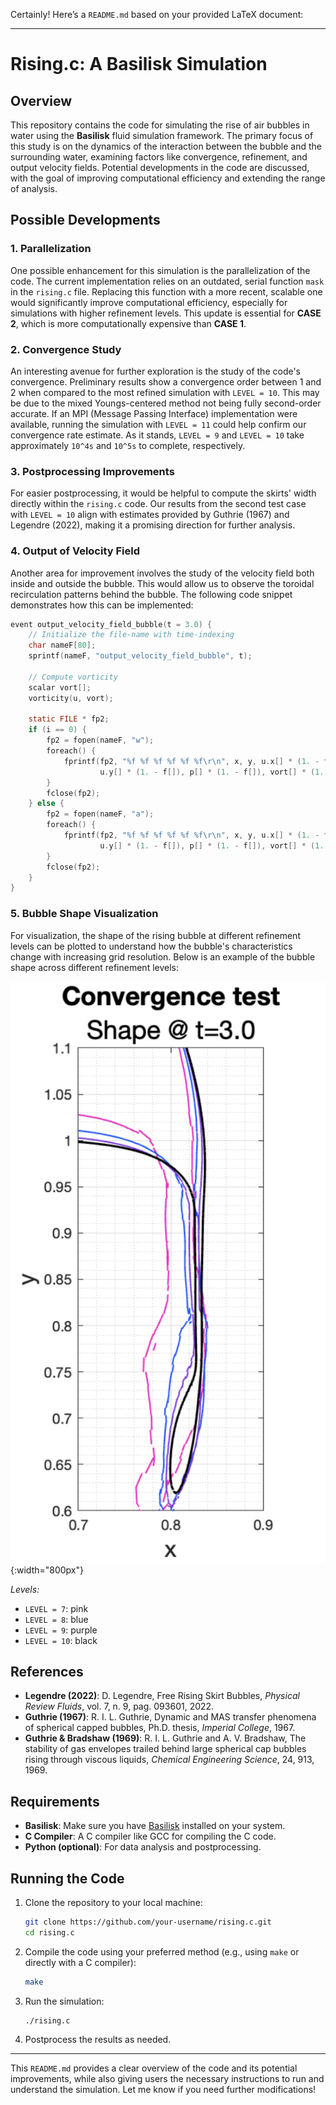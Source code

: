 Certainly! Here’s a `README.md` based on your provided LaTeX document:

---

# Rising.c: A Basilisk Simulation

## Overview

This repository contains the code for simulating the rise of air bubbles in water using the **Basilisk** fluid simulation framework. The primary focus of this study is on the dynamics of the interaction between the bubble and the surrounding water, examining factors like convergence, refinement, and output velocity fields. Potential developments in the code are discussed, with the goal of improving computational efficiency and extending the range of analysis.

## Possible Developments

### 1. **Parallelization**
One possible enhancement for this simulation is the parallelization of the code. The current implementation relies on an outdated, serial function `mask` in the `rising.c` file. Replacing this function with a more recent, scalable one would significantly improve computational efficiency, especially for simulations with higher refinement levels. This update is essential for **CASE 2**, which is more computationally expensive than **CASE 1**.

### 2. **Convergence Study**
An interesting avenue for further exploration is the study of the code's convergence. Preliminary results show a convergence order between 1 and 2 when compared to the most refined simulation with `LEVEL = 10`. This may be due to the mixed Youngs-centered method not being fully second-order accurate. If an MPI (Message Passing Interface) implementation were available, running the simulation with `LEVEL = 11` could help confirm our convergence rate estimate. As it stands, `LEVEL = 9` and `LEVEL = 10` take approximately `10^4s` and `10^5s` to complete, respectively.

### 3. **Postprocessing Improvements**
For easier postprocessing, it would be helpful to compute the skirts' width directly within the `rising.c` code. Our results from the second test case with `LEVEL = 10` align with estimates provided by Guthrie (1967) and Legendre (2022), making it a promising direction for further analysis. 

### 4. **Output of Velocity Field**
Another area for improvement involves the study of the velocity field both inside and outside the bubble. This would allow us to observe the toroidal recirculation patterns behind the bubble. The following code snippet demonstrates how this can be implemented:

```c
event output_velocity_field_bubble(t = 3.0) {
    // Initialize the file-name with time-indexing
    char nameF[80];
    sprintf(nameF, "output_velocity_field_bubble", t);

    // Compute vorticity
    scalar vort[];
    vorticity(u, vort);

    static FILE * fp2;
    if (i == 0) {
        fp2 = fopen(nameF, "w");
        foreach() {
            fprintf(fp2, "%f %f %f %f %f %f\r\n", x, y, u.x[] * (1. - f[]),
                    u.y[] * (1. - f[]), p[] * (1. - f[]), vort[] * (1. - f[]));
        }
        fclose(fp2);
    } else {
        fp2 = fopen(nameF, "a");
        foreach() {
            fprintf(fp2, "%f %f %f %f %f %f\r\n", x, y, u.x[] * (1. - f[]),
                    u.y[] * (1. - f[]), p[] * (1. - f[]), vort[] * (1. - f[]));
        }
        fclose(fp2);
    }
}
```

### 5. **Bubble Shape Visualization**
For visualization, the shape of the rising bubble at different refinement levels can be plotted to understand how the bubble's characteristics change with increasing grid resolution. Below is an example of the bubble shape across different refinement levels:

![Bubble Shape](convergence_test_shape_zoom.png){:width="800px"}

_Levels:_
- `LEVEL = 7`: pink
- `LEVEL = 8`: blue
- `LEVEL = 9`: purple
- `LEVEL = 10`: black

## References

- **Legendre (2022)**: D. Legendre, Free Rising Skirt Bubbles, *Physical Review Fluids*, vol. 7, n. 9, pag. 093601, 2022.
- **Guthrie (1967)**: R. I. L. Guthrie, Dynamic and MAS transfer phenomena of spherical capped bubbles, Ph.D. thesis, *Imperial College*, 1967.
- **Guthrie & Bradshaw (1969)**: R. I. L. Guthrie and A. V. Bradshaw, The stability of gas envelopes trailed behind large spherical cap bubbles rising through viscous liquids, *Chemical Engineering Science*, 24, 913, 1969.

## Requirements

- **Basilisk**: Make sure you have [Basilisk](http://basilisk.fr/) installed on your system.
- **C Compiler**: A C compiler like GCC for compiling the C code.
- **Python (optional)**: For data analysis and postprocessing.

## Running the Code

1. Clone the repository to your local machine:
   ```bash
   git clone https://github.com/your-username/rising.c.git
   cd rising.c
   ```

2. Compile the code using your preferred method (e.g., using `make` or directly with a C compiler):
   ```bash
   make
   ```

3. Run the simulation:
   ```bash
   ./rising.c
   ```

4. Postprocess the results as needed.

---

This `README.md` provides a clear overview of the code and its potential improvements, while also giving users the necessary instructions to run and understand the simulation. Let me know if you need further modifications!
